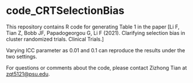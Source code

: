 # code_CRTSelectionBias
This repository contains R code for generating Table 1 in the paper [Li F, Tian Z, Bobb JF, Papadogeorgou G, Li F (2021). Clarifying selection bias in cluster randomized trials. Clinical Trials.]

Varying ICC parameter as 0.01 and 0.1 can reproduce the results under the two settings.

For questions or comments about the code, please contact Zizhong Tian at <zqt5121@psu.edu>.
